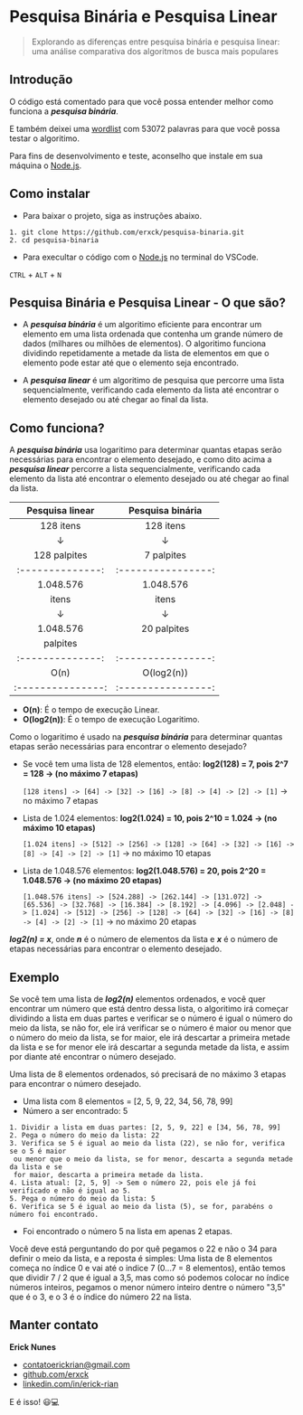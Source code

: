 # Pesquisa Binária e Pesquisa Linear

> Explorando as diferenças entre pesquisa binária e pesquisa linear: uma análise comparativa dos algoritmos de busca mais populares

## Introdução

O código está comentado para que você possa entender melhor como funciona a **_pesquisa binária_**.

E também deixei uma [wordlist](https://github.com/douglasbuzatto/WordLists) com 53072 palavras para que você possa testar o algoritimo.

Para fins de desenvolvimento e teste, aconselho que instale em sua máquina o [Node.js](https://nodejs.org/en).

## Como instalar

- Para baixar o projeto, siga as instruções abaixo.

```
1. git clone https://github.com/erxck/pesquisa-binaria.git
2. cd pesquisa-binaria
```

- Para execultar o código com o [Node.js](https://nodejs.org/en) no terminal do VSCode.

`CTRL` + `ALT` + `N`

## Pesquisa Binária e Pesquisa Linear - O que são?

- A **_pesquisa binária_** é um algoritimo eficiente para encontrar um elemento em uma lista ordenada que contenha um grande número de dados (milhares ou milhões de elementos). O algoritimo funciona dividindo repetidamente a metade da lista de elementos em que o elemento pode estar até que o elemento seja encontrado.

- A **_pesquisa linear_** é um algoritimo de pesquisa que percorre uma lista sequencialmente, verificando cada elemento da lista até encontrar o elemento desejado ou até chegar ao final da lista.

## Como funciona?

A **_pesquisa binária_** usa logaritimo para determinar quantas etapas serão necessárias para encontrar o elemento desejado, e como dito acima a **_pesquisa linear_** percorre a lista sequencialmente, verificando cada elemento da lista até encontrar o elemento desejado ou até chegar ao final da lista.

| **Pesquisa linear** | **Pesquisa binária** |
| :-----------------: | :------------------: |
|      128 itens      |      128 itens       |
|          ↓          |          ↓           |
|    128 palpites     |      7 palpites      |
|  :--------------:   |  :----------------:  |
|      1.048.576      |      1.048.576       |
|        itens        |        itens         |
|          ↓          |          ↓           |
|      1.048.576      |     20 palpites      |
|      palpites       |                      |
|  :--------------:   |  :----------------:  |
|        O(n)         |      O(log2(n))      |
|  :---------------:  |  :----------------:  |

- **O(n)**: É o tempo de execução Linear.
- **O(log2(n))**: É o tempo de execução Logaritimo.

Como o logaritimo é usado na **_pesquisa binária_** para determinar quantas etapas serão necessárias para encontrar o elemento desejado?

- Se você tem uma lista de 128 elementos, então: **log2(128) = 7, pois 2^7 = 128 -> (no máximo 7 etapas)**

  `[128 itens] -> [64] -> [32] -> [16] -> [8] -> [4] -> [2] -> [1]` -> no máximo 7 etapas

- Lista de 1.024 elementos: **log2(1.024) = 10, pois 2^10 = 1.024 -> (no máximo 10 etapas)**

  `[1.024 itens] -> [512] -> [256] -> [128] -> [64] -> [32] -> [16] -> [8] -> [4] -> [2] -> [1]` -> no máximo 10 etapas

- Lista de 1.048.576 elementos: **log2(1.048.576) = 20, pois 2^20 = 1.048.576 -> (no máximo 20 etapas)**

  `[1.048.576 itens] -> [524.288] -> [262.144] -> [131.072] -> [65.536] -> [32.768] -> [16.384] -> [8.192] -> [4.096] -> [2.048] -> [1.024] -> [512] -> [256] -> [128] -> [64] -> [32] -> [16] -> [8] -> [4] -> [2] -> [1]` -> no máximo 20 etapas

**_log2(n) = x_**, onde **_n_** é o número de elementos da lista e **_x_** é o número de etapas necessárias para encontrar o elemento desejado.

## Exemplo

Se você tem uma lista de **_log2(n)_** elementos ordenados, e você quer encontrar um número que está dentro dessa lista, o algoritimo irá começar dividindo a lista em duas partes e verificar se o número é igual o número do meio da lista, se não for, ele irá verificar se o número é maior ou menor que o número do meio da lista, se for maior, ele irá descartar a primeira metade da lista e se for menor ele irá descartar a segunda metade da lista, e assim por diante até encontrar o número desejado.

Uma lista de 8 elementos ordenados, só precisará de no máximo 3 etapas para encontrar o número desejado.

- Uma lista com 8 elementos = [2, 5, 9, 22, 34, 56, 78, 99]
- Número a ser encontrado: 5

```
1. Dividir a lista em duas partes: [2, 5, 9, 22] e [34, 56, 78, 99]
2. Pega o número do meio da lista: 22
3. Verifica se 5 é igual ao meio da lista (22), se não for, verifica se o 5 é maior
 ou menor que o meio da lista, se for menor, descarta a segunda metade da lista e se
 for maior, descarta a primeira metade da lista.
4. Lista atual: [2, 5, 9] -> Sem o número 22, pois ele já foi verificado e não é igual ao 5.
5. Pega o número do meio da lista: 5
6. Verifica se 5 é igual ao meio da lista (5), se for, parabéns o número foi encontrado.
```

- Foi encontrado o número 5 na lista em apenas 2 etapas.

Você deve está perguntando do por quê pegamos o 22 e não o 34 para definir o meio da lista, e a reposta é simples: Uma lista de 8 elementos começa no índice 0 e vai até o indice 7 (0...7 = 8 elementos), então temos que dividir 7 / 2 que é igual a 3,5, mas como só podemos colocar no índice números inteiros, pegamos o menor número inteiro dentre o número "3,5" que é o 3, e o 3 é o índice do número 22 na lista.

## Manter contato

**Erick Nunes**

- [contatoerickrian@gmail.com](mailto:contatoerickrian@gmail.com)
- [github.com/erxck](https://github.com/erxck)
- [linkedin.com/in/erick-rian](https://linkedin.com/in/erick-rian)

E é isso! 😃💻
